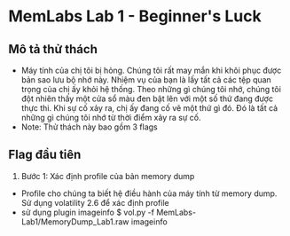 # MemLabs Lab 1 - Beginner's Luck
## Mô tả thử thách
- Máy tính của chị tôi bị hỏng. Chúng tôi rất may mắn khi khôi phục được bản sao lưu bộ nhớ này. Nhiệm vụ của bạn là lấy tất cả các tệp quan trọng của chị ấy khỏi hệ thống. Theo những gì chúng tôi nhớ, chúng tôi đột nhiên thấy một cửa sổ màu đen bật lên với một số thứ đang được thực thi. Khi sự cố xảy ra, chị ấy đang cố vẽ một thứ gì đó. Đó là tất cả những gì chúng tôi nhớ từ thời điểm xảy ra sự cố.
- Note: Thử thách này bao gồm 3 flags
## Flag đầu tiên
1. Bước 1: Xác định profile của bản memory dump
- Profile cho chúng ta biết hệ điều hành của máy tính từ memory dump. Sử dụng volatility 2.6 để xác định profile
- sử dụng plugin imageinfo
$ vol.py -f MemLabs-Lab1/MemoryDump_Lab1.raw imageinfo
